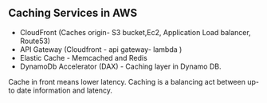 ## Caching Services in AWS

- CloudFront (Caches origin- S3 bucket,Ec2, Application Load balancer, Route53)
- API Gateway (Cloudfront - api gateway- lambda )
- Elastic Cache - Memcached and Redis
- DynamoDb Accelerator (DAX) - Caching layer in Dynamo DB.

Cache in front means lower latency.
Caching is a balancing act between up- to date information and latency.
